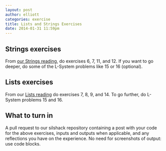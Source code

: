 ```yaml
---
layout: post
author: elliott
categories: exercise
title: Lists and Strings Exercises
date: 2014-01-31 11:59pm
---
```


## Strings exercises

From [our Strings reading](http://interactivepython.org/runestone/static/thinkcspy/Strings/strings.html), do exercises 6, 7, 11, and 12.  If you want to go deeper, do some of the L-System problems like 15 or 16 (optional).


## Lists exercises

From our [Lists reading](http://interactivepython.org/runestone/static/thinkcspy/Lists/lists.html) do exercises 7, 8, 9, and 14.  To go further, do L-System problems 15 and 16.


## What to turn in

A pull request to our silshack repository containing a post with your code for the above exercises, inputs and outputs when applicable, and any reflections you have on the experience.  No need for screenshots of output: use code blocks.
